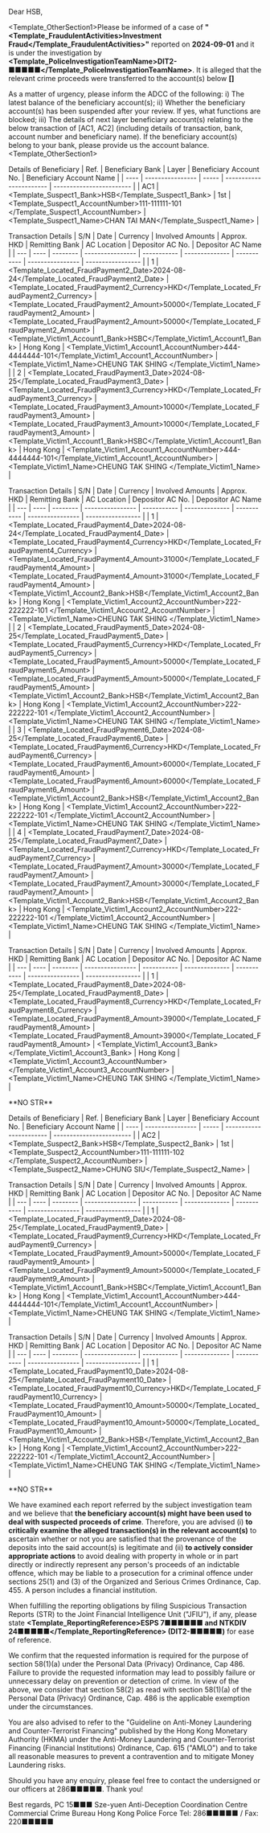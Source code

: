 Dear HSB,

<Template_OtherSection1>Please be informed of a case of **"<Template_FraudulentActivities>Investment Fraud</Template_FraudulentActivities>"** reported on **2024-09-01** and it is under the investigation by **<Template_PoliceInvestigationTeamName>DIT2-■■■■■</Template_PoliceInvestigationTeamName>**. It is alleged that the relevant crime proceeds were transferred to the account(s) below **[]**

As a matter of urgency, please inform the ADCC of the following:
i) The latest balance of the beneficiary account(s);
ii) Whether the beneficiary account(s) has been suspended after your review. If yes, what functions are blocked;
iii) The details of next layer beneficiary account(s) relating to the below transaction of [AC1, AC2] (including details of transaction, bank, account number and beneficiary name). If the beneficiary account(s) belong to your bank, please provide us the account balance.<Template_OtherSection1>

Details of Beneficiary
| Ref. | Beneficiary Bank | Layer | Beneficiary Account No. | Beneficiary Account Name |
| ---- | ---------------- | ----- | ----------------------- | ------------------------ |
| AC1 | <Template_Suspect1_Bank>HSB</Template_Suspect1_Bank> | 1st | <Template_Suspect1_AccountNumber>111-111111-101 </Template_Suspect1_AccountNumber> | <Template_Suspect1_Name>CHAN TAI MAN</Template_Suspect1_Name> |

Transaction Details
| S/N | Date | Currency | Involved Amounts | Approx. HKD | Remitting Bank | AC Location | Depositor AC No. | Depositor AC Name |
| --- | ---- | -------- | ---------------- | ----------- | -------------- | ----------- | ---------------- | ----------------- |
| 1 | <Template_Located_FraudPayment2_Date>2024-08-24</Template_Located_FraudPayment2_Date> | <Template_Located_FraudPayment2_Currency>HKD</Template_Located_FraudPayment2_Currency> | <Template_Located_FraudPayment2_Amount>50000</Template_Located_FraudPayment2_Amount> | <Template_Located_FraudPayment2_Amount>50000</Template_Located_FraudPayment2_Amount> | <Template_Victim1_Account1_Bank>HSBC</Template_Victim1_Account1_Bank> | Hong Kong | <Template_Victim1_Account1_AccountNumber>444-4444444-101</Template_Victim1_Account1_AccountNumber> | <Template_Victim1_Name>CHEUNG TAK SHING </Template_Victim1_Name> |
| 2 | <Template_Located_FraudPayment3_Date>2024-08-25</Template_Located_FraudPayment3_Date> | <Template_Located_FraudPayment3_Currency>HKD</Template_Located_FraudPayment3_Currency> | <Template_Located_FraudPayment3_Amount>10000</Template_Located_FraudPayment3_Amount> | <Template_Located_FraudPayment3_Amount>10000</Template_Located_FraudPayment3_Amount> | <Template_Victim1_Account1_Bank>HSBC</Template_Victim1_Account1_Bank> | Hong Kong | <Template_Victim1_Account1_AccountNumber>444-4444444-101</Template_Victim1_Account1_AccountNumber> | <Template_Victim1_Name>CHEUNG TAK SHING </Template_Victim1_Name> |

Transaction Details
| S/N | Date | Currency | Involved Amounts | Approx. HKD | Remitting Bank | AC Location | Depositor AC No. | Depositor AC Name |
| --- | ---- | -------- | ---------------- | ----------- | -------------- | ----------- | ---------------- | ----------------- |
| 1 | <Template_Located_FraudPayment4_Date>2024-08-24</Template_Located_FraudPayment4_Date> | <Template_Located_FraudPayment4_Currency>HKD</Template_Located_FraudPayment4_Currency> | <Template_Located_FraudPayment4_Amount>31000</Template_Located_FraudPayment4_Amount> | <Template_Located_FraudPayment4_Amount>31000</Template_Located_FraudPayment4_Amount> | <Template_Victim1_Account2_Bank>HSB</Template_Victim1_Account2_Bank> | Hong Kong | <Template_Victim1_Account2_AccountNumber>222-222222-101 </Template_Victim1_Account2_AccountNumber> | <Template_Victim1_Name>CHEUNG TAK SHING </Template_Victim1_Name> |
| 2 | <Template_Located_FraudPayment5_Date>2024-08-25</Template_Located_FraudPayment5_Date> | <Template_Located_FraudPayment5_Currency>HKD</Template_Located_FraudPayment5_Currency> | <Template_Located_FraudPayment5_Amount>50000</Template_Located_FraudPayment5_Amount> | <Template_Located_FraudPayment5_Amount>50000</Template_Located_FraudPayment5_Amount> | <Template_Victim1_Account2_Bank>HSB</Template_Victim1_Account2_Bank> | Hong Kong | <Template_Victim1_Account2_AccountNumber>222-222222-101 </Template_Victim1_Account2_AccountNumber> | <Template_Victim1_Name>CHEUNG TAK SHING </Template_Victim1_Name> |
| 3 | <Template_Located_FraudPayment6_Date>2024-08-25</Template_Located_FraudPayment6_Date> | <Template_Located_FraudPayment6_Currency>HKD</Template_Located_FraudPayment6_Currency> | <Template_Located_FraudPayment6_Amount>60000</Template_Located_FraudPayment6_Amount> | <Template_Located_FraudPayment6_Amount>60000</Template_Located_FraudPayment6_Amount> | <Template_Victim1_Account2_Bank>HSB</Template_Victim1_Account2_Bank> | Hong Kong | <Template_Victim1_Account2_AccountNumber>222-222222-101 </Template_Victim1_Account2_AccountNumber> | <Template_Victim1_Name>CHEUNG TAK SHING </Template_Victim1_Name> |
| 4 | <Template_Located_FraudPayment7_Date>2024-08-25</Template_Located_FraudPayment7_Date> | <Template_Located_FraudPayment7_Currency>HKD</Template_Located_FraudPayment7_Currency> | <Template_Located_FraudPayment7_Amount>30000</Template_Located_FraudPayment7_Amount> | <Template_Located_FraudPayment7_Amount>30000</Template_Located_FraudPayment7_Amount> | <Template_Victim1_Account2_Bank>HSB</Template_Victim1_Account2_Bank> | Hong Kong | <Template_Victim1_Account2_AccountNumber>222-222222-101 </Template_Victim1_Account2_AccountNumber> | <Template_Victim1_Name>CHEUNG TAK SHING </Template_Victim1_Name> |

Transaction Details
| S/N | Date | Currency | Involved Amounts | Approx. HKD | Remitting Bank | AC Location | Depositor AC No. | Depositor AC Name |
| --- | ---- | -------- | ---------------- | ----------- | -------------- | ----------- | ---------------- | ----------------- |
| 1 | <Template_Located_FraudPayment8_Date>2024-08-25</Template_Located_FraudPayment8_Date> | <Template_Located_FraudPayment8_Currency>HKD</Template_Located_FraudPayment8_Currency> | <Template_Located_FraudPayment8_Amount>39000</Template_Located_FraudPayment8_Amount> | <Template_Located_FraudPayment8_Amount>39000</Template_Located_FraudPayment8_Amount> | <Template_Victim1_Account3_Bank></Template_Victim1_Account3_Bank> | Hong Kong | <Template_Victim1_Account3_AccountNumber></Template_Victim1_Account3_AccountNumber> | <Template_Victim1_Name>CHEUNG TAK SHING </Template_Victim1_Name> |

\*\*NO STR\*\*

Details of Beneficiary
| Ref. | Beneficiary Bank | Layer | Beneficiary Account No. | Beneficiary Account Name |
| ---- | ---------------- | ----- | ----------------------- | ------------------------ |
| AC2 | <Template_Suspect2_Bank>HSB</Template_Suspect2_Bank> | 1st | <Template_Suspect2_AccountNumber>111-111111-102 </Template_Suspect2_AccountNumber> | <Template_Suspect2_Name>CHUNG SIU</Template_Suspect2_Name> |

Transaction Details
| S/N | Date | Currency | Involved Amounts | Approx. HKD | Remitting Bank | AC Location | Depositor AC No. | Depositor AC Name |
| --- | ---- | -------- | ---------------- | ----------- | -------------- | ----------- | ---------------- | ----------------- |
| 1 | <Template_Located_FraudPayment9_Date>2024-08-25</Template_Located_FraudPayment9_Date> | <Template_Located_FraudPayment9_Currency>HKD</Template_Located_FraudPayment9_Currency> | <Template_Located_FraudPayment9_Amount>50000</Template_Located_FraudPayment9_Amount> | <Template_Located_FraudPayment9_Amount>50000</Template_Located_FraudPayment9_Amount> | <Template_Victim1_Account1_Bank>HSBC</Template_Victim1_Account1_Bank> | Hong Kong | <Template_Victim1_Account1_AccountNumber>444-4444444-101</Template_Victim1_Account1_AccountNumber> | <Template_Victim1_Name>CHEUNG TAK SHING </Template_Victim1_Name> |

Transaction Details
| S/N | Date | Currency | Involved Amounts | Approx. HKD | Remitting Bank | AC Location | Depositor AC No. | Depositor AC Name |
| --- | ---- | -------- | ---------------- | ----------- | -------------- | ----------- | ---------------- | ----------------- |
| 1 | <Template_Located_FraudPayment10_Date>2024-08-25</Template_Located_FraudPayment10_Date> | <Template_Located_FraudPayment10_Currency>HKD</Template_Located_FraudPayment10_Currency> | <Template_Located_FraudPayment10_Amount>50000</Template_Located_FraudPayment10_Amount> | <Template_Located_FraudPayment10_Amount>50000</Template_Located_FraudPayment10_Amount> | <Template_Victim1_Account2_Bank>HSB</Template_Victim1_Account2_Bank> | Hong Kong | <Template_Victim1_Account2_AccountNumber>222-222222-101 </Template_Victim1_Account2_AccountNumber> | <Template_Victim1_Name>CHEUNG TAK SHING </Template_Victim1_Name> |

\*\*NO STR\*\*

We have examined each report referred by the subject investigation team and we believe that **the beneficiary account(s) might have been used to deal with suspected proceeds of crime**. Therefore, you are advised (i) **to critically examine the alleged transaction(s) in the relevant account(s)** to ascertain whether or not you are satisfied that the provenance of the deposits into the said account(s) is legitimate and (ii) **to actively consider appropriate actions** to avoid dealing with property in whole or in part directly or indirectly represent any person's proceeds of an indictable offence, which may be liable to a prosecution for a criminal offence under sections 25(1) and (3) of the Organized and Serious Crimes Ordinance, Cap. 455. A person includes a financial institution.

When fulfilling the reporting obligations by filing Suspicious Transaction Reports (STR) to the Joint Financial Intelligence Unit ("JFIU"), if any, please state **<Template_ReportingReference>ESPS 7■■■■■■ and NTKDIV 24■■■■■</Template_ReportingReference> (DIT2-■■■■■)** for ease of reference.

We confirm that the requested information is required for the purpose of section 58(1)(a) under the Personal Data (Privacy) Ordinance, Cap 486. Failure to provide the requested information may lead to possibly failure or unnecessary delay on prevention or detection of crime. In view of the above, we consider that section 58(2) as read with section 58(1)(a) of the Personal Data (Privacy) Ordinance, Cap. 486 is the applicable exemption under the circumstances.

You are also advised to refer to the "Guideline on Anti-Money Laundering and Counter-Terrorist Financing" published by the Hong Kong Monetary Authority (HKMA) under the Anti-Money Laundering and Counter-Terrorist Financing (Financial Institutions) Ordinance, Cap. 615 ("AMLO") and to take all reasonable measures to prevent a contravention and to mitigate Money Laundering risks.

Should you have any enquiry, please feel free to contact the undersigned or our officers at 286■■■■■. Thank you! 

Best regards, 
PC 15■■■ Sze-yuen 
Anti-Deception Coordination Centre 
Commercial Crime Bureau 
Hong Kong Police Force
Tel: 286■■■■■ / Fax: 220■■■■■